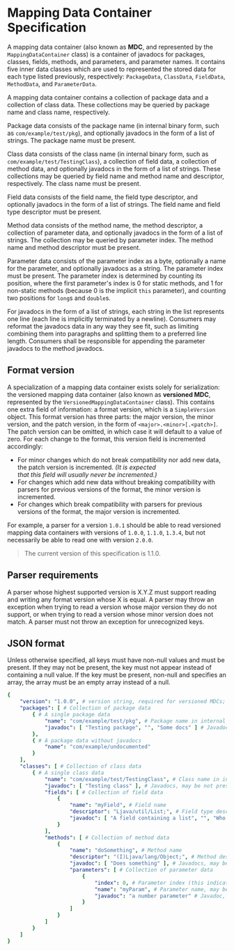 # Mapping Data Container Specification

A mapping data container (also known as **MDC**, and represented by the `MappingDataContainer` class) is a container of
javadocs for packages, classes, fields, methods, and parameters, and parameter names. It contains five inner data
classes which are used to represented the stored data for each type listed previously, respectively: `PackageData`,
`ClassData`, `FieldData`, `MethodData`, and `ParameterData`.

A mapping data container contains a collection of package data and a collection of class data. These collections may be
queried by package name and class name, respectively.

Package data consists of the package name (in internal binary form, such as `com/example/test/pkg`), and optionally
javadocs in the form of a list of strings. The package name must be present.

Class data consists of the class name (in internal binary form, such as `com/example/test/TestingClass`), a collection
of field data, a collection of method data, and optionally javadocs in the form of a list of strings. These collections
may be queried by field name and method name and descriptor, respectively. The class name must be present.

Field data consists of the field name, the field type descriptor, and optionally javadocs in the form of a list of
strings. The field name and field type descriptor must be present.

Method data consists of the method name, the method descriptor, a collection of parameter data, and optionally javadocs
in the form of a list of strings. The collection may be queried by parameter index. The method name and method
descriptor must be present.

Parameter data consists of the parameter index as a byte, optionally a name for the parameter, and optionally javadocs
as a string. The parameter index must be present. The parameter index is determined by counting its position, where the
first parameter's index is 0 for static methods, and 1 for non-static methods (because 0 is the implicit `this`
parameter), and counting two positions for `long`s and `double`s.

For javadocs in the form of a list of strings, each string in the list represents one line (each line is implicitly
terminated by a newline). Consumers may reformat the javadocs data in any way they see fit, such as limiting combining
them into paragraphs and splitting them to a preferred line length. Consumers shall be responsible for appending the
parameter javadocs to the method javadocs.

## Format version

A specialization of a mapping data container exists solely for serialization: the versioned mapping data container
(also known as **versioned MDC**, represented by the `VersionedMappingDataContainer` class). This contains one extra
field of information: a format version, which is a `SimpleVersion` object. This format version has three parts: the
major version, the minor version, and the patch version, in the form of `<major>.<minor>[.<patch>]`. The patch version
can be omitted, in which case it will default to a value of zero. For each change to the format, this version field is
incremented accordingly:

- For minor changes which do not break compatibility nor add new data, the patch version is incremented. _(It is
  expected  
  that this field will usually never be incremented.)_
- For changes which add new data without breaking compatibility with parsers for previous versions of the format, the
  minor version is incremented.
- For changes which break compatibility with parsers for previous versions of the format, the major version is
  incremented.

For example, a parser for a version `1.0.1` should be able to read versioned mapping data containers with versions of
`1.0.0`, `1.1.0`, `1.3.4`, but not necessarily be able to read one with version `2.0.0`.

> The current version of this specification is 1.1.0.

## Parser requirements

A parser whose highest supported version is X.Y.Z must support reading and writing any format version whose X is equal.
A parser may throw an exception when trying to read a version whose major version they do not support, or when trying to
read a version whose minor version does not match. A parser must not throw an exception for unrecognized keys.

## JSON format

Unless otherwise specified, all keys must have non-null values and must be present. If they may not be present, the key
must not appear instead of containing a null value. If the key must be present, non-null and specifies an array, the
array must be an empty array instead of a null.

```yaml
{
    "version": "1.0.0", # version string, required for versioned MDCs; must be in the form of "(\d+)\.(\d+)\.(\d+)"
    "packages": [ # Collection of package data
        { # A single package data
            "name": "com/example/test/pkg", # Package name in internal binary form
            "javadoc": [ "Testing package", "", "Some docs" ] # Javadocs, may be not present
        },
        { # A package data without javadocs
            "name": "com/example/undocumented"
        }
    ],
    "classes": [ # Collection of class data
        { # A single class data
            "name": "com/example/test/TestingClass", # Class name in internal binary form
            "javadoc": [ "Testing class" ], # Javadocs, may be not present
            "fields": [ # Collection of field data
                {
                    "name": "myField", # Field name
                    "descriptor": "Ljava/util/List;", # Field type descriptor
                    "javadoc": [ "A field containing a list", "", "Who knows what it holds." ] # Javadocs, may be not present
                }
            ],
            "methods": [ # Collection of method data
                {
                    "name": "doSomething", # Method name
                    "descriptor": "(I)Ljava/lang/Object;", # Method descriptor
                    "javadoc": [ "Does something" ], # Javadocs, may be not present
                    "parameters": [ # Collection of parameter data
                        {
                            "index": 0, # Parameter index (this indicates the method is static)
                            "name": "myParam", # Parameter name, may be not present
                            "javadoc": "a number parameter" # Javadoc, may be not present
                        }
                    ]
                }
            ]
        }
    ]
}
```